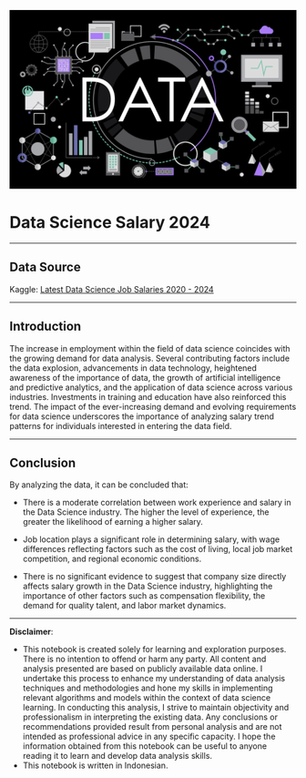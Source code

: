 ![Data Science Salary 2024](https://github.com/DarlyP/Data-Science-Salary-2024/blob/main/DataScience.jpg)

# Data Science Salary 2024

---


## Data Source

Kaggle: [Latest Data Science Job Salaries 2020 - 2024](https://www.kaggle.com/datasets/saurabhbadole/latest-data-science-job-salaries-2024)

---

## Introduction

The increase in employment within the field of data science coincides with the growing demand for data analysis. Several contributing factors include the data explosion, advancements in data technology, heightened awareness of the importance of data, the growth of artificial intelligence and predictive analytics, and the application of data science across various industries. Investments in training and education have also reinforced this trend. The impact of the ever-increasing demand and evolving requirements for data science underscores the importance of analyzing salary trend patterns for individuals interested in entering the data field.

---

## Conclusion

By analyzing the data, it can be concluded that:

- There is a moderate correlation between work experience and salary in the Data Science industry. The higher the level of experience, the greater the likelihood of earning a higher salary.

- Job location plays a significant role in determining salary, with wage differences reflecting factors such as the cost of living, local job market competition, and regional economic conditions.

- There is no significant evidence to suggest that company size directly affects salary growth in the Data Science industry, highlighting the importance of other factors such as compensation flexibility, the demand for quality talent, and labor market dynamics.

---

**Disclaimer**: 
- This notebook is created solely for learning and exploration purposes. There is no intention to offend or harm any party. All content and analysis presented are based on publicly available data online. I undertake this process to enhance my understanding of data analysis techniques and methodologies and hone my skills in implementing relevant algorithms and models within the context of data science learning. In conducting this analysis, I strive to maintain objectivity and professionalism in interpreting the existing data. Any conclusions or recommendations provided result from personal analysis and are not intended as professional advice in any specific capacity. I hope the information obtained from this notebook can be useful to anyone reading it to learn and develop data analysis skills.
- This notebook is written in Indonesian.
